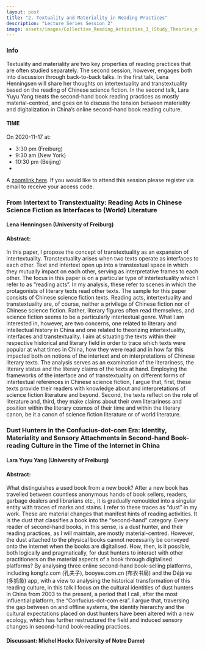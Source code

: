 ```yaml
---
layout: post
title: "2. Textuality and Materiality in Reading Practices"
description: "Lecture Series Session 2"
image: assets/images/Collective_Reading_Activities_3_(Study_Theories_of_the_Proletariat-5).jpg
---
```


### Info
Textuality and materiality are two key properties of reading practices that are often studied separately. The second session, however, engages both into discussion through back-to-back talks. In the first talk, Lena Henningsen will share her thoughts on intertextuality and transtextuality based on the reading of Chinese science fiction. In the second talk, Lara Yuyu Yang treats the second-hand book reading practices as mostly material-centred, and goes on to discuss the tension between materiality and digitalization in China’s online second-hand book reading culture.

#### TIME

On 2020-11-17 at:
-  3:30 pm (Freiburg) 
-  9:30 am (New York)
-  10:30 pm (Beijing)
- 
A [zoomlink here](https://uni-freiburg.zoom.us/j/83487054977). If you would like to attend this session please register via email to receive your access code. 

###  From Intertext to Transtextuality: Reading Acts in Chinese Science Fiction as Interfaces to (World) Literature 
#### Lena Henningsen (University of Freiburg)
#### Abstract:
In this paper, I propose the concept of transtextuality as an expansion of intertextuality. Transtextuality arises when two texts operate as interfaces to each other. Text and intertext open up into a transtextual space in which they mutually impact on each other, serving as interpretative frames to each other. The focus in this paper is on a particular type of intertextuality which I refer to as “reading acts”. In my analysis, these refer to scenes in which the protagonists of literary texts read other texts. The sample for this paper consists of Chinese science fiction texts. Reading acts, intertextuality and transtextuality are, of course, neither a privilege of Chinese fiction nor of Chinese science fiction. Rather, literary figures often read themselves, and science fiction seems to be a particularly intertextual genre. What I am interested in, however, are two concerns, one related to literary and intellectual history in China and one related to theorizing intertextuality, interfaces and transtextuality. I aim at situating the texts within their respective historical and literary field in order to trace which texts were popular at what times in China, how they were read and in how far this impacted both on notions of the intertext and on interpretations of Chinese literary texts. The analysis serves as an examination of the literariness, the literary status and the literary claims of the texts at hand. Employing the frameworks of the interface and of transtextuality on different forms of intertextual references in Chinese science fiction, I argue that, first, these texts provide their readers with knowledge about and interpretations of science fiction literature and beyond. Second, the texts reflect on the role of literature and, third, they make claims about their own literariness and position within the literary cosmos of their time and within the literary canon, be it a canon of science fiction literature or of world literature.

### Dust Hunters in the Confucius-dot-com Era: Identity, Materiality and Sensory Attachments in Second-hand Book-reading Culture in the Time of the Internet in China
#### Lara Yuyu Yang (University of Freiburg)
#### Abstract:
What distinguishes a used book from a new book? After a new book has travelled between countless anonymous hands of book sellers, readers, garbage dealers and librarians etc., it is gradually remoulded into a singular entity with traces of marks and stains. I refer to these traces as “dust” in my work. These are material changes that manifest hints of reading activities. It is the dust that classifies a book into the “second-hand” category. Every reader of second-hand books, in this sense, is a dust hunter, and their reading practices, as I will maintain, are mostly material-centred. However, the dust attached to the physical books cannot necessarily be conveyed onto the internet when the books are digitalised. How, then, is it possible, both logically and pragmatically, for dust hunters to interact with other practitioners on the material aspects of a book through digitalised platforms?
By analysing three online second-hand book-selling platforms, including kongfz.com (孔夫子), booyee.com.cn (布衣书局) and the Déjà vu (多抓鱼) app, with a view to analysing the historical transformation of this reading culture, in this talk I focus on the cultural identities of dust hunters in China from 2003 to the present, a period that I call, after the most influential platform, the “Confucius-dot-com era”. I argue that, traversing the gap between on and offline systems, the identity hierarchy and the cultural expectations placed on dust hunters have been altered with a new ecology, which has further restructured the field and induced sensory changes in second-hand book-reading practices.

#### Discussant: Michel Hockx (University of Notre Dame)